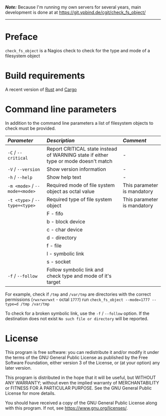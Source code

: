 **_Note:_** Because I'm running my own servers for several years, main development is done at at https://git.ypbind.de/cgit/check_fs_object/

----

# Preface
`check_fs_object` is a Nagios check to check for the type and mode of a filesystem object

# Build requirements
A recent version of [Rust](https://www.rust-lang.org) and [Cargo](https://crates.io/)

# Command line parameters
In addition to the command line parameters a list of filesystem objects to check must be provided.

| *Parameter* | *Description* | *Comment* |
|:------------|:--------------|:----------|
| `-C` / `--critical` | Report CRITICAL state instead of WARNING state if either type or mode doesn't match | - |
| `-V` / `--version` | Show version information | - |
| `-h` / `--help` | Show help text | - |
| `-m <mode>` / `--mode=<mode>` | Required mode of file system object as octal value | This parameter is mandatory |
| `-t <type>` / `--type=<type>` | Required type of file system object | This parameter is mandatory |
|                               |  F - fifo | |
|                               |  b - block device |  |
|                               |  c - char device |  |
|                               |  d - directory |  |
|                               |  f - file |  |
|                               |  l - symbolic link |  |
|                               |  s - socket |  |
| `-f` / `--follow`             | Follow symbolic link and check type and mode of it's target | |


For example, check if `/tmp` and `/var/tmp` are directories with the correct permissions (`rwxrwxrwxt` - octal `1777`) run `check_fs_object --mode=1777 --type=d /tmp /var/tmp`

To check for a broken symbolic link, use the `-f` / `--follow` option. If the destination does not exist `No such file or directory` will be reported.

# License
This program is free software: you can redistribute it and/or modify
it under the terms of the GNU General Public License as published by
the Free Software Foundation, either version 3 of the License, or
(at your option) any later version.

This program is distributed in the hope that it will be useful,
but WITHOUT ANY WARRANTY; without even the implied warranty of
MERCHANTABILITY or FITNESS FOR A PARTICULAR PURPOSE.  See the
GNU General Public License for more details.

You should have received a copy of the GNU General Public License
along with this program.  If not, see <https://www.gnu.org/licenses/>.


